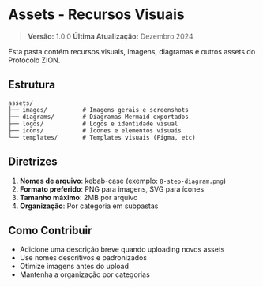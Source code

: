 # Assets - Recursos Visuais

> **Versão:** 1.0.0
> **Última Atualização:** Dezembro 2024

Esta pasta contém recursos visuais, imagens, diagramas e outros assets do Protocolo ZION.

## Estrutura

```
assets/
├── images/          # Imagens gerais e screenshots
├── diagrams/        # Diagramas Mermaid exportados
├── logos/           # Logos e identidade visual
├── icons/           # Ícones e elementos visuais
└── templates/       # Templates visuais (Figma, etc)
```

## Diretrizes

1. **Nomes de arquivo**: kebab-case (exemplo: `8-step-diagram.png`)
2. **Formato preferido**: PNG para imagens, SVG para ícones
3. **Tamanho máximo**: 2MB por arquivo
4. **Organização**: Por categoria em subpastas

## Como Contribuir

- Adicione uma descrição breve quando uploading novos assets
- Use nomes descritivos e padronizados
- Otimize imagens antes do upload
- Mantenha a organização por categorias
